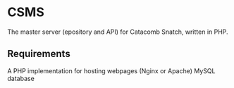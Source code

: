 # CSMS

The master server (epository and API) for Catacomb Snatch, written in PHP.

## Requirements

A PHP implementation for hosting webpages (Nginx or Apache)
MySQL database